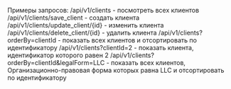 Примеры запросов:
/api/v1/clients - посмотреть всех клиентов
/api/v1/clients/save_client - создать клиента
/api/v1/clients/update_client/{id} - изменить клиента
/api/v1/clients/delete_client/{id} - удалить клиента
/api/v1/clients?orderBy=clientId - показать всех клиентов и отсортировать по идентификатору
/api/v1/clients?clientId=2 - показать клиента, идентификатор которого равен 2
/api/v1/clients?orderBy=clientId&legalForm=LLC - показать всех клиентов, Организационно-правовая форма которых равна LLC и отсортировать по идентификатору
